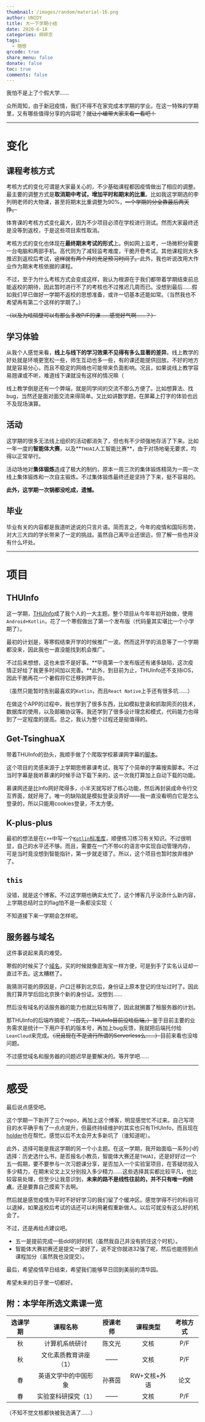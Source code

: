 ```yaml
---
thumbnail: /images/random/material-16.png
author: UNIDY
title: 大一下学期小结
date: 2020-6-18
categories: 碎碎念
tags:
  - 随想
qrcode: true
share_menu: false
donate: false
toc: true
comments: false
---
```


我怕不是上了个假大学……

<!--more-->

众所周知，由于新冠疫情，我们不得不在家完成本学期的学业。在这一特殊的学期里，又有哪些值得分享的内容呢？~~就让小编带大家来看一看吧！~~

---

# 变化

## 课程考核方式

考核方式的变化可谓是大家最关心的，不少基础课程都因疫情做出了相应的调整。最主要的调整方式是**取消期中考试，增加平时和期末的比重**。比如我这学期选的李列明老师的大物课，甚至将期末比重调整为90%，~~一个学期的分全靠最后两天挣。~~

体育课的考核方式变化最大，因为不少项目必须在学校进行测试。然而大家最终还是没等到返校，于是这些项目索性取消。

考核方式的变化也体现在**最终期末考试的形式**上。例如网上监考，一场微积分需要一台电脑和两部手机。高代则为了减轻监考难度，干脆开卷考试。其他课程则大多推迟到返校后考试，~~这样就有两个月的充足预习时间了。~~此外，我也听说改用大作业作为期末考核依据的课程。

不过，至于为什么考核方式会变成这样，我认为根源在于我们都带着学期结束前总能返校的期待，因此暂时进行不了的考核也不过推迟几周而已。没想到最后……假如我们早已做好一学期不返校的思想准备，或许一切基本还能如常。（当然我也不希望再有第二个这样的学期了。）

~~（以及为啥隔壁可以有那么多改P/F的课……感觉好气啊……？）~~

## 学习体验

从我个人感觉来看，**线上与线下的学习效果不见得有多么显著的差异**。线上教学的好处就是环境更宽松一些，师生互动也多一些，有的课还能提供回放。不好的地方就是容易分心，而且不稳定的网络也可能带来负面影响。况且，如果说线上教学容易翘课或不听，难道线下课就没有这样的情况嘛（

线上教学倒是还有一个弊端，就是同学间的交流不那么方便了。比如想算法、找bug，当然还是面对面交流来得简单。又比如讲数学题，在屏幕上打字的体验也远不及现场演算。

## 活动

这学期的很多无法线上组织的活动都消失了，但也有不少顽强地存活了下来。比如一年一度的**智能体大赛**，以及**`THUAI`人工智能比赛**，由于对场地毫无要求，均得以正常举行。

活动场地对**集体锻炼**造成了极大的制约，原本一周三次的集体锻炼精简为一周一次线上集体锻炼和一次自主锻炼。不过集体锻炼最终还是坚持了下来，挺不容易的。

**此外，这学期一次锅都没吃成，遗憾。**

## 毕业

毕业有关的内容都是我道听途说的只言片语。简而言之，今年的疫情和国际形势，对大三大四的学长带来了一定的挑战。虽然自己离毕业还很远，但了解一些也并没有什么坏处。

---

# 项目

## THUInfo

这一学期，[THUInfo](https://github.com/UNIDY2002/THUInfo)成了我个人的一大主题。整个项目从今年年初开始做，使用`Android+Kotlin`，花了一个寒假做出了第一个发布版（代码量其实堪比一个小学期了）。

最初的计划是，等寒假结束开学的时候推广一波。然而这开学的消息等了一个学期都没来，因此我也一直没能找到机会推广。

不过后来想想，这也未尝不是好事。**毕竟第一个发布版还有诸多缺陷，这次疫情正好给了我更多时间加以完善。**此外，到目前为止，THUInfo还不支持iOS，因此干脆再花一个暑假将它迁移到跨平台。

（虽然只能暂时告别最喜欢的`Kotlin`，而且`React Native`上手还有很多坑……）

在做这个APP的过程中，我也学到了很多东西，比如模拟登录和抓取网页的技术，数据库的使用，以及邮箱协议等。我还学到了很多设计理念和模式，代码能力也得到了一定程度的提高。总之，我认为整个过程还是挺值得的。

## Get-TsinghuaX

带着THUInfo的劲头，我顺手做了个爬取学校慕课网字幕的[脚本](https://github.com/UNIDY2002/Get-TsinghuaX)。

这个项目的灵感来源于上学期思修慕课考试，我写了个简单的字幕搜索脚本。不过当时字幕是我听慕课的时候手动下载下来的，这一次我打算加上自动下载的功能。

慕课网还是比Info网好爬得多，小半天就写好了核心功能，然后再封装成命令行交互界面，就好用了。唯一的缺陷就是模拟登录没弄好——我一直没看明白它是怎么登录的，所以只能用cookies登录，不太方便。

## K-plus-plus

最初的想法是在`C++`中写一个[`Kotlin`标准库](https://github.com/UNIDY2002/K-plus-plus)，顺便练习练习有关知识。不过很明显，自己的水平还不够。而且，需要在一门不带`GC`的语言中实现自动管理内存，可是当时竟没想到智能指针，第一步就走错了。所以，这个项目也暂时放弃维护了。

## `this`

没错，就是这个博客。不过这学期也确实太忙了，这个博客几乎没添什么新内容，上学期总结时立的flag怕不是一条都没实现（

不知道接下来一学期会怎样呢。

## 服务器与域名

这件事说起来真的难受。

寒假的时候买了个[域名](https://unidy.cn)，买的时候就像逛淘宝一样方便，可是到手了实名认证却一直过不去。这太糟糕了。

我猜测可能的原因是，户口迁移到北京后，身份证上原本登记的住址过时了。因此我打算开学后回北京换个新的身份证。没想到……

然后没有域名的话服务器的能力也就比较有限了，因此就搁置了租服务器的计划。

那THUInfo的后端咋搞呢？~~（首先，THUInfo目前没啥后端。）~~鉴于目前主要的业务需求是统计一下用户手机的版本号，再加上bug反馈，我就把后端托付给`LeanCloud`来完成。~~（况且现在不是流行所谓的Serverless么……）~~目前来看也没啥问题。

不过感觉域名和服务器的问题迟早是要解决的。等开学吧……

---

# 感受

最后说点感受吧。

这个学期一下新开了三个repo，再加上这个博客，明显感觉忙不过来。自己写项目的水平确乎有了一点点提升，但最终持续维护的其实也只有THUInfo，而且现在[holder](https://github.com/Ashitemaru)也在帮忙。感觉以后不太会开太多新坑了（谁知道呢）。

此外，选择可能是我这学期的另一个小主题。在这一学期，我开始面临一系列小的选择：历史选什么书，是否报名小教员，智能体大赛还是`THUAI`，还是好好过一个五一假期，要不要参与一次习题课分享，是否加入一个实验室项目，在答疑坊投入多少精力，在期末论文上又分别投入多少精力……这些选择其实都比较平凡，也比较容易处理，但至少让我意识到，**未来的路不是线性往前的，并不只有唯一的终点**，还是要靠自己摸索下去啊。

然后就是感觉疫情为平时不好好学习的我们留了个缓冲区。感觉学得不行的科目可以退掉，如果返校后考试的话还可以利用暑假重新做人。以后可就没有这么好的机会了。

不过，还是再给点建议吧。

- 五一是提前完成一些ddl的好时机（虽然我自己并没有抓住这个时机）。
- 智能体大赛初赛还是提交一波好了，说不定你就进32强了呢，然后也能捞到点课程加分（虽然我也没提交）。

最后，希望疫情早日结束，希望我们能够早日回到美丽的清华园。

希望未来的日子里一切都好。

## 附：本学年所选文素课一览

| 选课学期 |       课程名称        | 授课老师 |   课程类型   | 考核方式 |
| :------: | :-------------------: | :------: | :----------: | :------: |
|    秋    |    计算机系统研讨     |  陈文光  |     文核     |   P/F    |
|    秋    | 文化素质教育讲座（1） |    ——    |     文核     |   P/F    |
|    春    | 英语文学中的中国形象  |  孙赛茵  | RW+文核+外语 |   论文   |
|    春    |  实验室科研探究（1）  |    ——    |     文核     |   P/F    |

（不知不觉文核都快被我选满了……）